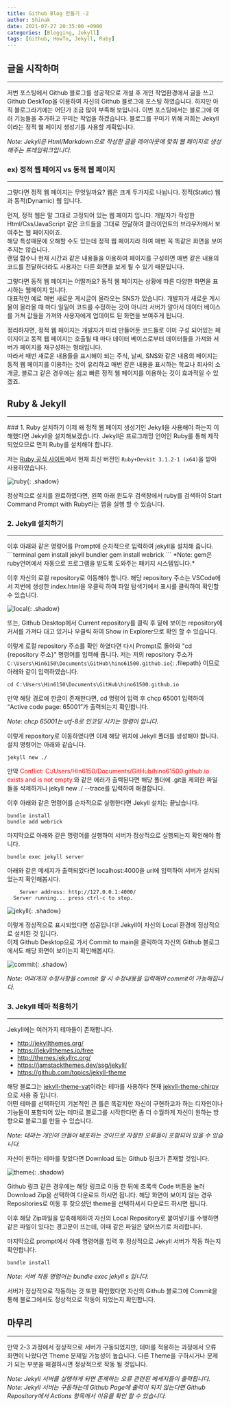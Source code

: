 ```yaml
---
title: Github Blog 만들기 -2
author: Shinak
date: 2021-07-27 20:35:00 +0900
categories: [Blogging, Jekyll]
tags: [Github, HowTo, Jekyll, Ruby]
---
```


## 글을 시작하며
<hr>
저번 포스팅에서 Github 블로그를 성공적으로 개설 후 개인 작업환경에서 글을 쓰고 Github DeskTop을 이용하여 자신의 Github 블로그에 포스팅 하였습니다.  
하지만 아직 블로그라기에는 어딘가 조금 많이 부족해 보입니다. 이번 포스팅에서는 블로그에 여러 기능들을 추가하고 꾸미는 작업을 하겠습니다.  
블로그를 꾸미기 위해 저희는 Jekyll이라는 정적 웹 페이지 생성기를 사용할 계획입니다.  

*Note: Jekyll은 Html/Markdown으로 작성한 글을 레이아웃에 맞춰 웹 페이지로 생성해주는 프레임워크입니다.*

### ex) 정적 웹 페이지 vs 동적 웹 페이지
<hr>
그렇다면 정적 웹 페이지는 무엇일까요?  
웹은 크게 두가지로 나뉩니다. 정적(Static) 웹과 동적(Dynamic) 웹 입니다.

먼저, 정적 웹은 말 그대로 고정되어 있는 웹 페이지 입니다. 개발자가 작성한 Html/Css/JavaScript 같은 코드들을 그대로 전달하여 클라이언트의 브라우저에서 보여주는 웹 페이지이죠.  
해당 특성때문에 오해할 수도 있는데 정적 웹 페이지라 하여 매번 꼭 똑같은 화면을 보여주지는 않습니다.  
랜덤 함수나 현재 시간과 같은 내용들을 이용하여 페이지를 구성하면 매번 같은 내용의 코드를 전달하더라도 사용자는 다른 화면을 보게 될 수 있기 때문입니다.

그렇다면 동적 웹 페이지는 어떨까요? 동적 웹 페이지는 상황에 따른 다양한 화면을 표시하는 웹페이지 입니다.  
대표적인 예로 매번 새로운 게시글이 올라오는 SNS가 있습니다. 개발자가 새로운 게시물이 올라올 때 마다 일일이 코드를 수정하는 것이 아니라 서버가 알아서 데이터 베이스를 거쳐 값들을 가져와 사용자에게 업데이트 된 화면을 보여주게 됩니다.  

정리하자면, 정적 웹 페이지는 개발자가 미리 만들어둔 코드들로 이미 구성 되어있는 페이지이고 동적 웹 페이지는 호출될 때 마다 데이터 베이스로부터 데이터들을 가져와 서버가 페이지를 재구성하는 형태입니다.  
따라서 매번 새로운 내용들을 표시해야 되는 주식, 날씨, SNS와 같은 내용의 페이지는 동적 웹 페이지를 이용하는 것이 유리하고 매번 같은 내용을 표시하는 학교나 회사의 소개글, 블로그 같은 경우에는 쉽고 빠른 정적 웹 페이지를 이용하는 것이 효과적일 수 있겠죠.

## Ruby & Jekyll
<hr>
### 1. Ruby 설치하기
이제 왜 정적 웹 페이지 생성기인 Jekyll을 사용해야 하는지 이해했다면 Jekyll을 설치해보겠습니다. Jekyll은 프로그래밍 언어인 Ruby를 통해 제작되었으므로 먼저 Ruby를 설치해야 합니다.

저는 [Ruby 공식 사이트][1]에서 현재 최신 버전인 `Ruby+Devkit 3.1.2-1 (x64)`을 받아 사용하였습니다.

![ruby](/assets/img/howTo_github/002/ruby.png){: .shadow}

정상적으로 설치를 완료하였다면, 왼쪽 아래 윈도우 검색창에서 ruby를 검색하여 Start Command Prompt with Ruby라는 앱을 실행 할 수 있습니다.

### 2. Jekyll 설치하기
<hr>
이후 아래와 같은 명령어를 Prompt에 순차적으로 입력하여 jekyll을 설치해 줍니다.
 ```terminal
 gem install jekyll bundler
 gem install webrick
 ```
*Note: gem은 ruby언어에서 자동으로 프로그램을 받도록 도와주는 패키지 시스템입니다.*


이후 자신의 로컬 repository로 이동해야 합니다. 해당 repository 주소는 VSCode에서 저번에 생성한 index.html을 우클릭 하여 파일 탐색기에서 표시를 클릭하여 확인할 수 있습니다.

![local](/assets/img/howTo_github/002/local.PNG){: .shadow}

또는, Github Desktop에서 Current repository를 클릭 후 밑에 보이는 repository에 커서를 가져다 대고 있거나 우클릭 하여 Show in Explorer으로 확인 할 수 있습니다.

이렇게 로컬 repository 주소를 확인 하였다면 다시 Prompt로 돌아와 "cd {repository 주소}" 명령어를 입력해 줍니다. 저는 저의 repository 주소가 `C:\Users\Hin6150\Documents\GitHub\hino61500.github.io`{: .filepath} 이므로 아래와 같이 입력하였습니다.
```terminal
cd C:\Users\Hin6150\Documents\GitHub\hino61500.github.io
```

만약 해당 경로에 한글이 존재한다면, cd 명령어 입력 후 chcp 65001 입력하여 “Active code page: 65001”가 출력되는지 확인합니다.

*Note: chcp 65001는 utf-8로 인코딩 시키는 명령어 입니다.*

이렇게 repository로 이동하였다면 이제 해당 위치에 Jekyll 폴더를 생성해야 합니다. 설치 명령어는 아래와 같습니다.
```terminal
jekyll new ./
```
만약 <span style="color:red">Conflict: C:/Users/Hin6150/Documents/GitHub/hino61500.github.io exists and is not empty.</span>와 같은 에러가 출력된다면 해당 폴더에 .git을 제외한 파일들을 삭제하거나 jekyll new ./ --trace를 입력하여 해결합니다.

이후 아래와 같은 명령어를 순차적으로 실행한다면 Jekyll 설치는 끝났습니다.
```terminal
bundle install
bundle add webrick
```

마지막으로 아래와 같은 명령어를 실행하여 서버가 정상적으로 실행되는지 확인해야 합니다.
```terminal
bundle exec jekyll server
```
아래와 같은 메세지가 출력되었다면 localhost:4000을 url에 입력하여 서버가 설치되었는지 확인해봅시다.
```terminal
    Server address: http://127.0.0.1:4000/
  Server running... press ctrl-c to stop.
```

![jekyll](/assets/img/howTo_github/002/jekyll.PNG){: .shadow}

이렇게 정상적으로 표시되었다면 성공입니다! Jekyll이 자신의 Local 환경에 정상적으로 설치된 것 입니다.  
이제 Github Desktop으로 가서 Commit to main을 클릭하여 자신의 Github 블로그에서도 해당 화면이 보이는지 확인해봅시다.

![commit](/assets/img/howTo_github/002/commit.PNG){: .shadow}

*Note: 여러개의 수정사항을 commit 할 시 수정내용을 입력해야 commit이 가능해집니다.*

### 3. Jekyll 테마 적용하기
<hr>
Jekyll에는 여러가지 테마들이 존재합니다.

* <http://jekyllthemes.org/>
* <https://jekyllthemes.io/free>
* <http://themes.jekyllrc.org/>
* <https://jamstackthemes.dev/ssg/jekyll/>
* <https://github.com/topics/jekyll-theme>

해당 블로그는 [jekyll-theme-yat][2]이라는 테마를 사용하다 현재 [jekyll-theme-chirpy][3]으로 사용 중 입니다.  
어떤 테마를 선택하던지 기본적인 큰 틀은 똑같지만 자신이 구현하고자 하는 디자인이나 기능들이 포함되어 있는 테마로 블로그를 시작한다면 좀 더 수월하게 자신이 원하는 방향으로 블로그를 만들 수 있습니다.

*Note: 테마는 개인이 만들어 배포하는 것이므로 자잘한 오류들이 포함되어 있을 수 있습니다.*

자신이 원하는 테마를 찾았다면 Download 또는 Github 링크가 존재할 것입니다.  

![theme](/assets/img/howTo_github/002/theme.PNG){: .shadow}

Github 링크 같은 경우에는 해당 링크로 이동 한 뒤에 초록색 Code 버튼을 눌러 Download Zip을 선택하여 다운로드 하시면 됩니다.
해당 화면이 보이지 않는 경우 Repositories로 이동 후 찾으셨던 theme을 선택하셔서 다운로드 하시면 됩니다.

이후 해당 Zip파일을 압축해제하여 자신의 Local Repository로 붙여넣기를 수행하면 같은 파일이 있다는 경고문이 뜨는데, 이때 같은 파일은 덮어쓰기로 처리합니다.

마지막으로 prompt에서 아래 명령어를 입력 후 정상적으로 Jekyll 서버가 작동 하는지 확인합니다.
```terminal
bundle install
```

*Note: 서버 작동 명령어는 bundle exec jekyll s 입니다.*

서버가 정상적으로 작동하는 것 또한 확인했다면 자신의 Github 블로그에 Commit을 통해 블로그에서도 정상적으로 작동이 되었는지 확인합니다.

## 마무리
<hr>
만약 2-3 과정에서 정상적으로 서버가 구동되었지만, 테마를 적용하는 과정에서 오류 화면이 나왔다면 Theme 문제일 가능성이 높습니다. 다른 Theme을 구하시거나 문제가 되는 부분을 해결하시면 정상적으로 작동 될 것입니다.  

*Note: Jekyll 서버를 실행하게 되면 존재하는 오류 관련된 메세지들이 출력됩니다.*  
*Note: Jekyll 서버는 구동하는데 Github Page에 출력이 되지 않는다면 Github Repository에서 Actions 항목에서 이유를 확인 할 수 있습니다.*

[1]:https://rubyinstaller.org/downloads/
[2]:https://github.com/jeffreytse/jekyll-theme-yat
[3]:https://github.com/cotes2020/jekyll-theme-chirpy